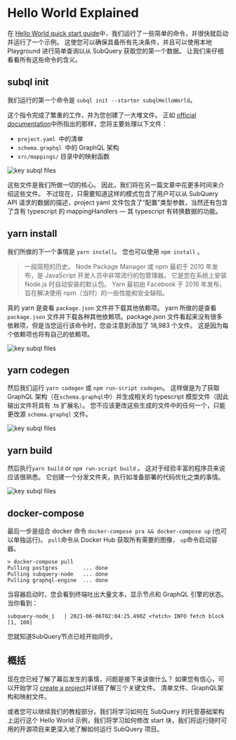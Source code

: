 # Hello World Explained

在 [Hello World quick start guide](helloworld-localhost.md)中，我们运行了一些简单的命令，并很快就启动并运行了一个示例。  这使您可以确保具备所有先决条件，并且可以使用本地 Playground 进行简单查询以从 SubQuery 获取您的第一个数据。 让我们来仔细看看所有这些命令的含义。

## subql init

我们运行的第一个命令是 `subql init --starter subqlHelloWorld`。

这个指令完成了繁重的工作，并为您创建了一大堆文件。 正如 [official documentation](quickstart.md#configure-and-build-the-starter-project)中所指出的那样，您将主要处理以下文件：

- `project.yaml `中的清单
- `schema.graphql `中的 GraphQL 架构
- `src/mappings/` 目录中的映射函数

![key subql files](/assets/img/main_subql_files.png)

这些文件是我们所做一切的核心。 因此，我们将在另一篇文章中花更多时间来介绍这些文件。 不过现在，只需要知道这样的模式包含了用户可以从 SubQuery API 请求的数据的描述，project yaml 文件包含了“配置”类型参数，当然还有包含了含有 typescript 的 mappingHandlers — 其 typescript 有转换数据的功能。

## yarn install

我们所做的下一个事情是 `yarn install`。 您也可以使用 `npm install` 。

> 一段简短的历史。  Node Package Manager 或 npm 最初于 2010 年发布，是 JavaScript 开发人员中非常流行的包管理器。 它是您在系统上安装 Node.js 时自动安装的默认包。  Yarn 最初由 Facebook 于 2016 年发布，旨在解决使用 npm（当时）的一些性能和安全缺陷。

真的 yarn 是查看 `package.json` 文件并下载其他依赖项。 yarn 所做的是查看 `package.json` 文件并下载各种其他依赖项。package.json 文件看起来没有很多依赖项，但是当您运行该命令时，您会注意到添加了 18,983 个文件。  这是因为每个依赖项也将有自己的依赖项。

![key subql files](/assets/img/dependencies.png)

## yarn codegen

然后我们运行 `yarn codegen` 或 `npm run-script codegen`。 这样做是为了获取 GraphQL 架构（在`schema.graphql`中）并生成相关的 typescript 模型文件（因此输出文件将具有 .ts 扩展名）。 您不应该更改这些生成的文件中的任何一个，只能更改源 `schema.graphql` 文件。

![key subql files](/assets/img/typescript.png)

## yarn build

然后执行`yarn build` or `npm run-script build` 。 这对于经验丰富的程序员来说应该很熟悉。 它创建一个分发文件夹，执行如准备部署的代码优化之类的事情。

![key subql files](/assets/img/distribution_folder.png)

## docker-compose

最后一步是组合 docker 命令 `docker-compose pra && docker-compose up` (也可以单独运行)。 `pull`命令从 Docker Hub 获取所有需要的图像， `up`命令启动容器。

```shell
> docker-compose pull
Pulling postgres        ... done
Pulling subquery-node   ... done
Pulling graphql-engine  ... done
```

当容器启动时，您会看到终端吐出大量文本，显示节点和 GraphQL 引擎的状态。 当你看到：

```
subquery-node_1   | 2021-06-06T02:04:25.490Z <fetch> INFO fetch block [1, 100]
```

您就知道SubQuery节点已经开始同步。

## 概括

现在您已经了解了幕后发生的事情，问题是接下来该做什么？ 如果您有信心，可以开始学习 [create a project](../create/introduction.md)并详细了解三个关键文件。 清单文件、GraphQL架构和映射文件。

或者您可以继续我们的教程部分，我们将学习如何在 SubQuery 的托管基础架构上运行这个 Hello World 示例，我们将学习如何修改 start 块，我们将运行随时可用的开源项目来更深入地了解如何运行 SubQuery 项目。
